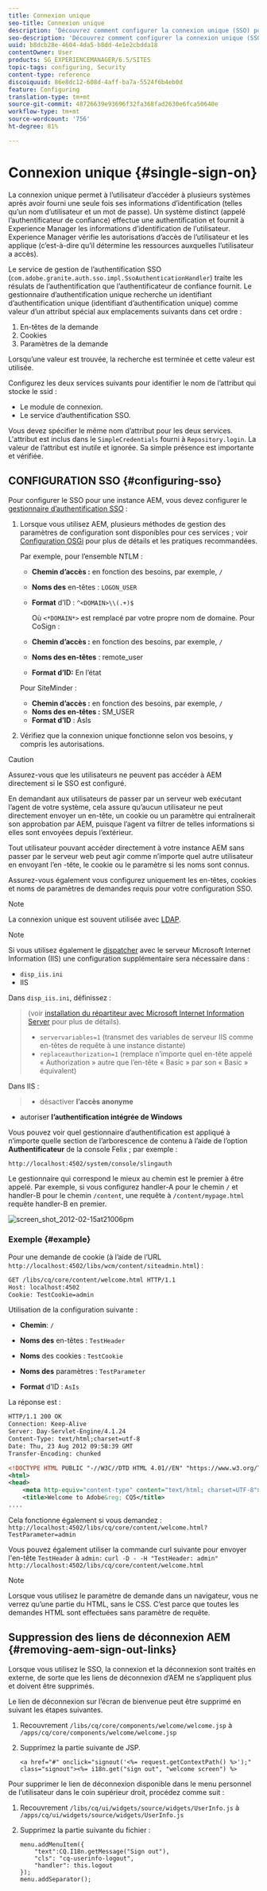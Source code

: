 ```yaml
---
title: Connexion unique
seo-title: Connexion unique
description: 'Découvrez comment configurer la connexion unique (SSO) pour une instance AEM. '
seo-description: 'Découvrez comment configurer la connexion unique (SSO) pour une instance AEM. '
uuid: b8dcb28e-4604-4da5-b8dd-4e1e2cbdda18
contentOwner: User
products: SG_EXPERIENCEMANAGER/6.5/SITES
topic-tags: configuring, Security
content-type: reference
discoiquuid: 86e8dc12-608d-4aff-ba7a-5524f6b4eb0d
feature: Configuring
translation-type: tm+mt
source-git-commit: 48726639e93696f32fa368fad2630e6fca50640e
workflow-type: tm+mt
source-wordcount: '756'
ht-degree: 81%

---
```



# Connexion unique {#single-sign-on}

La connexion unique permet à l’utilisateur d’accéder à plusieurs systèmes après avoir fourni une seule fois ses informations d’identification (telles qu’un nom d’utilisateur et un mot de passe). Un système distinct (appelé l’authentificateur de confiance) effectue une authentification et fournit à Experience Manager les informations d’identification de l’utilisateur. Experience Manager vérifie les autorisations d’accès de l’utilisateur et les applique (c’est-à-dire qu’il détermine les ressources auxquelles l’utilisateur a accès).

Le service de gestion de l’authentification SSO (`com.adobe.granite.auth.sso.impl.SsoAuthenticationHandler`) traite les résulats de l’authentification que l’authentificateur de confiance fournit. Le gestionnaire d’authentification unique recherche un identifiant d’authentification unique (identifiant d’authentification unique) comme valeur d’un attribut spécial aux emplacements suivants dans cet ordre :

1. En-têtes de la demande
1. Cookies
1. Paramètres de la demande

Lorsqu’une valeur est trouvée, la recherche est terminée et cette valeur est utilisée. 

Configurez les deux services suivants pour identifier le nom de l’attribut qui stocke le ssid :

* Le module de connexion.
* Le service d’authentification SSO.

Vous devez spécifier le même nom d’attribut pour les deux services. L&#39;attribut est inclus dans le `SimpleCredentials` fourni à `Repository.login`. La valeur de l’attribut est inutile et ignorée. Sa simple présence est importante et vérifiée.

## CONFIGURATION SSO {#configuring-sso}

Pour configurer le SSO pour une instance AEM, vous devez configurer le [gestionnaire d’authentification SSO](/help/sites-deploying/osgi-configuration-settings.md#adobegranitessoauthenticationhandler) :

1. Lorsque vous utilisez AEM, plusieurs méthodes de gestion des paramètres de configuration sont disponibles pour ces services ; voir [Configuration OSGi](/help/sites-deploying/configuring-osgi.md) pour plus de détails et les pratiques recommandées.

   Par exemple, pour l’ensemble NTLM :

   * **Chemin d’accès :** en fonction des besoins, par exemple, `/`
   * **Noms des** en-têtes :  `LOGON_USER`
   * **Format** d’ID :  `^<DOMAIN>\\(.+)$`

      Où `<*DOMAIN*>` est remplacé par votre propre nom de domaine.
   Pour CoSign :

   * **Chemin d’accès :** en fonction des besoins, par exemple, `/`
   * **Noms des en-têtes** : remote_user
   * **Format d’ID:** En l’état

   Pour SiteMinder :

   * **Chemin d’accès :** en fonction des besoins, par exemple, `/`
   * **Noms des en-têtes :** SM_USER
   * **Format d’ID** : AsIs



1. Vérifiez que la connexion unique fonctionne selon vos besoins, y compris les autorisations.

>[!CAUTION]
>
>Assurez-vous que les utilisateurs ne peuvent pas accéder à AEM directement si le SSO est configuré. 
>
>En demandant aux utilisateurs de passer par un serveur web exécutant l’agent de votre système, cela assure qu’aucun utilisateur ne peut directement envoyer un en-tête, un cookie ou un paramètre qui entraînerait son approbation par AEM, puisque l’agent va filtrer de telles informations si elles sont envoyées depuis l’extérieur.
>
>Tout utilisateur pouvant accéder directement à votre instance AEM sans passer par le serveur web peut agir comme n’importe quel autre utilisateur en envoyant l’en -tête, le cookie ou le paramètre si les noms sont connus.
>
>Assurez-vous également vous configurez uniquement les en-têtes, cookies et noms de paramètres de demandes requis pour votre configuration SSO.


>[!NOTE]
>
>La connexion unique est souvent utilisée avec [LDAP](/help/sites-administering/ldap-config.md).

>[!NOTE]
>
>Si vous utilisez également le [dispatcher](https://helpx.adobe.com/experience-manager/dispatcher/using/dispatcher.html) avec le serveur Microsoft Internet Information (IIS) une configuration supplémentaire sera nécessaire dans :
>
>* `disp_iis.ini`
>* IIS

>
>
Dans `disp_iis.ini`, définissez :
>(voir [installation du répartiteur avec Microsoft Internet Information Server](https://helpx.adobe.com/experience-manager/dispatcher/using/dispatcher-install.html#microsoft-internet-information-server) pour plus de détails).
>
>* `servervariables=1` (transmet des variables de serveur IIS comme en-têtes de requête à une instance distante)
>* `replaceauthorization=1` (remplace n’importe quel en-tête appelé « Authorization » autre que l’en-tête « Basic » par son « Basic » équivalent)

>
>
Dans IIS :
>
>* désactiver **l’accès anonyme**
   >
   >
* autoriser **l’authentification intégrée de Windows**

>



Vous pouvez voir quel gestionnaire d’authentification est appliqué à n’importe quelle section de l’arborescence de contenu à l’aide de l’option **Authentificateur** de la console Felix ; par exemple :

`http://localhost:4502/system/console/slingauth`

Le gestionnaire qui correspond le mieux au chemin est le premier à être appelé. Par exemple, si vous configurez handler-A pour le chemin `/` et handler-B pour le chemin `/content`, une requête à `/content/mypage.html` requête handler-B en premier.

![screen_shot_2012-02-15at21006pm](assets/screen_shot_2012-02-15at21006pm.png)

### Exemple {#example}

Pour une demande de cookie (à l’aide de l’URL `http://localhost:4502/libs/wcm/content/siteadmin.html`) :

```xml
GET /libs/cq/core/content/welcome.html HTTP/1.1
Host: localhost:4502
Cookie: TestCookie=admin
```

Utilisation de la configuration suivante :

* **Chemin**: `/`

* **Noms des** en-têtes :  `TestHeader`

* **Noms** des cookies :  `TestCookie`

* **Noms des** paramètres :  `TestParameter`

* **Format** d’ID :  `AsIs`

La réponse est :

```xml
HTTP/1.1 200 OK
Connection: Keep-Alive
Server: Day-Servlet-Engine/4.1.24
Content-Type: text/html;charset=utf-8
Date: Thu, 23 Aug 2012 09:58:39 GMT
Transfer-Encoding: chunked

<!DOCTYPE HTML PUBLIC "-//W3C//DTD HTML 4.01//EN" "https://www.w3.org/TR/html4/strict.dtd">
<html>
<head>
    <meta http-equiv="content-type" content="text/html; charset=UTF-8">
    <title>Welcome to Adobe&reg; CQ5</title>
....
```

Cela fonctionne également si vous demandez :
`http://localhost:4502/libs/cq/core/content/welcome.html?TestParameter=admin`

Vous pouvez également utiliser la commande curl suivante pour envoyer l&#39;en-tête `TestHeader` à `admin:`
`curl -D - -H "TestHeader: admin" http://localhost:4502/libs/cq/core/content/welcome.html`

>[!NOTE]
>
>Lorsque vous utilisez le paramètre de demande dans un navigateur, vous ne verrez qu’une partie du HTML, sans le CSS. C’est parce que toutes les demandes HTML sont effectuées sans paramètre de requête.

## Suppression des liens de déconnexion AEM  {#removing-aem-sign-out-links}

Lorsque vous utilisez le SSO, la connexion et la déconnexion sont traités en externe, de sorte que les liens de déconnexion d’AEM ne s’appliquent plus et doivent être supprimés.

Le lien de déconnexion sur l’écran de bienvenue peut être supprimé en suivant les étapes suivantes.

1. Recouvrement `/libs/cq/core/components/welcome/welcome.jsp` à `/apps/cq/core/components/welcome/welcome.jsp`
1. Supprimez la partie suivante de JSP.

   `<a href="#" onclick="signout('<%= request.getContextPath() %>');" class="signout"><%= i18n.get("sign out", "welcome screen") %>`

Pour supprimer le lien de déconnexion disponible dans le menu personnel de l’utilisateur dans le coin supérieur droit, procédez comme suit :

1. Recouvrement `/libs/cq/ui/widgets/source/widgets/UserInfo.js` à `/apps/cq/ui/widgets/source/widgets/UserInfo.js`

1. Supprimez la partie suivante du fichier :

   ```
   menu.addMenuItem({
       "text":CQ.I18n.getMessage("Sign out"),
       "cls": "cq-userinfo-logout",
       "handler": this.logout
   });
   menu.addSeparator();
   ```

